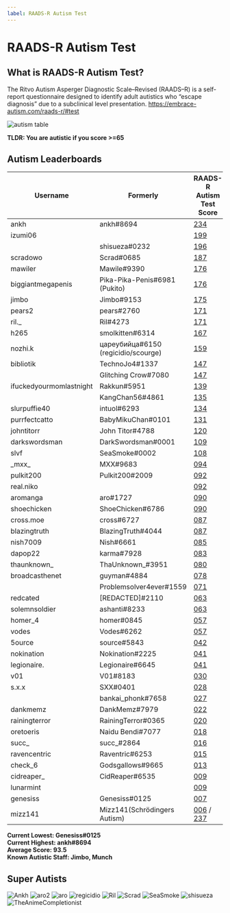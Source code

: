 ```yaml
---
label: RAADS-R Autism Test
---
```


# RAADS-R Autism Test

## What is RAADS-R Autism Test?

The Ritvo Autism Asperger Diagnostic Scale–Revised (RAADS–R) is a self-report questionnaire designed to identify adult autistics who “escape diagnosis” due to a subclinical level presentation.
https://embrace-autism.com/raads-r/#test

![autism table](https://github.com/snackbxx/lore/assets/61562681/aa5c94f9-93e0-4301-9498-9d1af3f60cff)

**TLDR: You are autistic if you score >=65**

## Autism Leaderboards

| Username                             | Formerly                             | RAADS-R Autism Test Score                                                                    |
|--------------------------------------|--------------------------------------|----------------------------------------------------------------------------------------------|
| ankh                                 | ankh#8694                            | [234](https://github.com/snackbxx/lore/assets/61562681/2083c472-27bc-4fc4-bff3-b3f31b6cbf9e) |
| izumi06                              |                                      | [199](https://github.com/snackbxx/lore/assets/61562681/5d69da95-f94d-41ae-a5de-e3047829a9d0) |
|                                      | shisueza#0232                        | [196](https://github.com/snackbxx/lore/assets/61562681/b58978b7-e62e-4348-b4fd-af402a893a90) |
| scradowo                             | Scrad#0685                           | [187](https://github.com/snackbxx/lore/assets/61562681/f4dacac3-f5d0-4c67-83da-f33f4a037caf) |
| mawiler                              | Mawile#9390                          | [176](https://github.com/snackbxx/lore/assets/61562681/7f092327-ce4c-49ff-bb05-fce907509e83) |
| biggiantmegapenis                    | Pika-Pika-Penis#6981 (Pukito)        | [176](https://github.com/snackbxx/lore/assets/61562681/28766d96-a03c-4e4d-b453-1db0755950ec) |
| jimbo                                | Jimbo#9153                           | [175](https://github.com/snackbxx/lore/assets/61562681/b7bf2ad0-9844-4d6a-bd38-20b865ccfda7) |
| pears2                               | pears#2760                           | [171](https://github.com/snackbxx/lore/assets/61562681/62b9b43d-09fc-4c9d-a058-2f39963df21e) |
| ril._                                | Ril#4273                             | [171](https://github.com/snackbxx/lore/assets/61562681/1bc7eefe-826b-4198-902f-e4b1ba4b79d4) |
| h265                                 | smolkitten#6314                      | [167](https://github.com/snackbxx/lore/assets/61562681/3ccb6fda-7de1-4ba8-b0be-0d81186c71e2) |
| nozhi.k                              | цареубийца#6150 (regicidio/scourge)  | [159](https://github.com/snackbxx/lore/assets/61562681/26f13370-f731-476a-a064-f47c9d8dac4a) |
| bibliotik                            | TechnoJo4#1337                       | [147](https://github.com/snackbxx/lore/assets/61562681/e9f0ace4-c78f-4e01-9eaa-c0e6f4f68589) |
|                                      | Glitching Crow#7080                  | [147](https://github.com/snackbxx/lore/assets/61562681/754bc5f1-08d5-48f8-ad2e-07c3e63d82b3) |
| ifuckedyourmomlastnight              | Rakkun#5951                          | [139](https://github.com/snackbxx/lore/assets/61562681/c809883d-89fd-43c3-b4e2-d776ced146e4) |
|                                      | KangChan56#4861                      | [135](https://github.com/snackbxx/lore/assets/61562681/0227b724-598e-4ef9-84bc-479a388a2377) |
| slurpuffie40                         | intuol#6293                          | [134](https://github.com/snackbxx/lore/assets/61562681/6ab2116a-e916-4f56-a203-714b29b6e5ba) |
| purrfectcatto                        | BabyMikuChan#0101                    | [131](https://github.com/snackbxx/lore/assets/61562681/90302ccb-9bbe-4c3b-a958-8131925215bc) |
| johntitorr                           | John Titor#4788                      | [120](https://github.com/snackbxx/lore/assets/61562681/95346315-591e-4b0f-8d29-7e83546a7d3a) |
| darkswordsman                        | DarkSwordsman#0001                   | [109](https://github.com/snackbxx/lore/assets/61562681/a912ae8b-b601-44ed-befd-5fae64f88f95) |
| slvf                                 | SeaSmoke#0002                        | [108](https://github.com/snackbxx/lore/assets/61562681/08242148-f8d8-4b26-91a9-572e844e7430) |
| _mxx\_                               | MXX#9683                             | [094](https://github.com/snackbxx/lore/assets/61562681/fa8ae816-5a5e-42ff-aa53-ae1e5c756b64) |
| pulkit200                            | Pulkit200#2009                       | [092](https://github.com/snackbxx/lore/assets/61562681/a836be43-fc27-4de9-ae3a-cbb839f43b4a) |
| real.niko                            |                                      | [092](https://github.com/snackbxx/lore/assets/61562681/457dcdf1-d965-44ad-bdfc-8418d701f06b) |
| aromanga                             | aro#1727                             | [090](https://github.com/snackbxx/lore/assets/61562681/299ceb03-eb0e-4e53-a077-30586dad6f55) |
| shoechicken                          | ShoeChicken#6786                     | [090](https://github.com/snackbxx/lore/assets/61562681/7f522a5a-d781-4dc7-87cf-6bd8259893dc) |
| cross.moe                            | cross#6727                           | [087](https://github.com/snackbxx/lore/assets/61562681/7ed6f9c5-bb8b-46d2-a46e-7fc71272c2f4) |
| blazingtruth                         | BlazingTruth#4044                    | [087](https://github.com/snackbxx/lore/assets/61562681/3aebdd32-3aaf-4db4-a7ec-ca4e88cfb328) |
| nish7009                             | Nish#6661                            | [085](https://github.com/snackbxx/lore/assets/61562681/ab191c5a-0d7f-42b0-840f-182d13ee7414) |
| dapop22                              | karma#7928                           | [083](https://github.com/snackbxx/lore/assets/61562681/a0451997-2fae-4cd9-bacf-5260cb6ef738) |
| thaunknown_                          | ThaUnknown_#3951                     | [080](https://github.com/snackbxx/lore/assets/61562681/3504d454-1eea-48e8-8461-cbaba7355487) |
| broadcasthenet                       | guyman#4884                          | [078](https://github.com/snackbxx/lore/assets/61562681/f5e65228-4d79-46eb-b0cb-84d0dc2d4906) |
|                                      | Problemsolver4ever#1559              | [071](https://github.com/snackbxx/lore/assets/61562681/6682f046-4f90-48f3-b805-250d9948b030) |
| redcated                             | [REDACTED\]#2110                     | [063](https://github.com/snackbxx/lore/assets/61562681/911765db-1b19-4286-939b-349ed3bc3cfb) |
| solemnsoldier                        | ashanti#8233                         | [063](https://github.com/snackbxx/lore/assets/61562681/ab9a5b83-75c9-4517-847c-314f9c0cd693) |
| homer_4                              | homer#0845                           | [057](https://github.com/snackbxx/lore/assets/61562681/be68ff4b-d314-48a0-b3a0-316722082525) |
| vodes                                | Vodes#6262                           | [057](https://github.com/snackbxx/lore/assets/61562681/1ccf00c5-01c3-4a61-a8d3-f01e35c8711b) |
| 5ource                               | source#5843                          | [042](https://github.com/snackbxx/lore/assets/61562681/616368f6-7576-4798-8377-7b882b13f9f8) |
| nokination                           | Nokination#2225                      | [041](https://github.com/snackbxx/lore/assets/61562681/4af06e96-4c24-439f-8050-4a55fcd18776) |
| legionaire.                          | Legionaire#6645                      | [041](https://github.com/snackbxx/lore/assets/61562681/9a1999ce-9b5b-4e5a-af41-b2ba0e9c0010) |
| v01                                  | V01#8183                             | [030](https://github.com/snackbxx/lore/assets/61562681/6ba08035-1898-476d-9ef0-1abf482d5934) |
| s.x.x                                | SXX#0401                             | [028](https://github.com/snackbxx/lore/assets/61562681/8449bead-70a8-4f67-a9c9-74a6396ae4a6) |
|                                      | bankai_phonk#7658                    | [027](https://github.com/snackbxx/lore/assets/61562681/0dab0812-5bc1-416a-a1da-dee7464d033b) |
| dankmemz                             | DankMemz#7979                        | [022](https://github.com/snackbxx/lore/assets/61562681/20cdf4cb-3795-4cbd-be29-6ad40a42216b) |
| rainingterror                        | RainingTerror#0365                   | [020](https://github.com/snackbxx/lore/assets/61562681/8de42d54-af7e-496a-b3c5-9ef290786ffd) |
| oretoeris                            | Naidu Bendi#7077                     | [018](https://github.com/snackbxx/lore/assets/61562681/cd3fdd4e-98b2-4db1-a7b8-5f6faca5f038) |
| succ_                                | succ_#2864                           | [016](https://github.com/snackbxx/lore/assets/61562681/d1e8bca6-7f7f-4160-aa07-f65c2d5172bc) |
| ravencentric                         | Raventric#6253                       | [015](https://github.com/snackbxx/lore/assets/61562681/c4b4179c-974d-4858-b3d5-4f34a23a4722) |
| check_6                              | Godsgallows#9665                     | [013](https://github.com/snackbxx/lore/assets/61562681/e05da262-ad86-4660-9b75-b44a7ebc1037) |
| cidreaper_                           | CidReaper#6535                       | [009](https://github.com/snackbxx/lore/assets/61562681/7ea41e38-c47b-4806-b850-eaedc8628812) |
| lunarmint                            |                                      | [009](https://github.com/snackbxx/lore/assets/61562681/d9d715bc-8248-4767-a0ee-7ecd4b8593fc) |
| genesiss                             | Genesiss#0125                        | [007](https://github.com/snackbxx/lore/assets/61562681/266deb13-e86d-4be8-83e3-95254b2ecd57) |
| mizz141                              | Mizz141(Schrödingers Autism)         | [006](https://github.com/snackbxx/lore/assets/61562681/24f53299-44b4-4932-a1a7-e8a68e26da65) / [237](https://github.com/snackbxx/lore/assets/61562681/5d11c596-c355-43da-9bf9-7b56be742381) |


**Current Lowest: Genesiss#0125**  
**Current Highest: ankh#8694**  
**Average Score: 93.5**  
**Known Autistic Staff: Jimbo, Munch**

## Super Autists

![Ankh](https://github.com/snackbxx/lore/assets/61562681/172a1c41-bafe-4201-aa68-48c92e0305e7 "Ankh")
![aro2](https://github.com/snackbxx/lore/assets/61562681/eccbe53a-edcf-4e35-8174-f6e0554333d7 "aro2")
![aro](https://github.com/snackbxx/lore/assets/61562681/5a335f99-e1e7-4146-a97b-a55fb4124b2d "aro")
![regicidio](https://github.com/snackbxx/lore/assets/61562681/6cfdf0bf-0382-433c-bd66-db47e543ac51 "regicidio")
![Ril](https://github.com/snackbxx/lore/assets/61562681/688cb75f-535f-4d33-b815-bffc69309da5 "Ril")
![Scrad](https://github.com/snackbxx/lore/assets/61562681/c12b3423-5658-42ec-8ad5-12d4add9d0fd "Scrad")
![SeaSmoke](https://github.com/snackbxx/lore/assets/61562681/f1c06fe9-2d04-42f5-9c30-43c8584802d3 "SeaSmoke")
![shisueza](https://github.com/snackbxx/lore/assets/61562681/e99dfeca-21a3-4110-b183-2f7b4b7ce102 "shisueza")
![TheAnimeCompletionist](https://github.com/snackbxx/lore/assets/61562681/8c4d5a47-9709-41e1-9fb5-51c076438805 "TheAnimeCompletionist")
